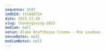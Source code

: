 ```yaml
---
sequence: 1547
imdbId: tt1448754
date: 2023-11-20
slug: thanksgiving-2023
medium: null
venue: Alamo Drafthouse Cinema - One Loudoun
venueNotes: null
mediumNotes: null
---
```

